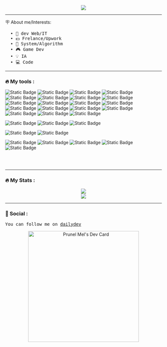 <!--[![Typing SVG](https://readme-typing-svg.demolab.com/?lines=I’m+PrunelMel,+a+junior+dev;Passionate++by++programming;)](https://git.io/typing-svg)-->

<div align='center'>
  <img src="https://readme-typing-svg.demolab.com/?lines=👋 I'm +Mel;&font=&color=F722BDFF&pause=1&size=28&vCenter=true&center=true"/>
</div>

<!--<div align="center">
  <img src="github-header-image.png">
</div>-->

<!--<div id="header" align="center">
  <img src="https://media.giphy.com/media/M9gbBd9nbDrOTu1Mqx/giphy.gif" width="100" height="100"/>
  </div>
<div id="badges" align="center">
  <img src="https://img.shields.io/badge/LinkedIn-blue?style=for-the-badge&logo=linkedin&logoColor=white" alt="LinkedIn Badge"/>
  <img src="https://img.shields.io/badge/YouTube-red?style=for-the-badge&logo=youtube&logoColor=white" alt="Youtube Badge"/>
  <img src="https://img.shields.io/badge/Twitter-blue?style=for-the-badge&logo=twitter&logoColor=white" alt="Twitter Badge"/>
</div>
-->


<!--
Profile view counter
<div align="center">
  <img  src="https://komarev.com/ghpvc/?username=PrunelMel&style=flat-square&color=blue" alt=""/>
</div>
-->

---

🪧 About me/Interests:
<pre>
  • 💼 dev Web/IT 
  • 💵 Frelance/Upwork 
  • 📖 System/Algorithm 
  • 🎮 Game Dev
  • 💡 IA 
  • 💻 Code
</pre>

---

### :fire: My tools :
<div align="">

  <!-- Web -->
  ![Static Badge](https://img.shields.io/badge/less-%231D365D?style=for-the-badge&logo=less&logoColor=white)
  ![Static Badge](https://img.shields.io/badge/css3-%231572B6?style=for-the-badge&logo=css3&logoColor=white)
  ![Static Badge](https://img.shields.io/badge/HTML5-indigo?style=for-the-badge&logo=html5&logoColor=%23E34F26)
  ![Static Badge](https://img.shields.io/badge/Tailwind-blue?style=for-the-badge&logo=tailwindcss&logoColor=%2306B6D4)
  ![Static Badge](https://img.shields.io/badge/sass-%23CC6699?style=for-the-badge&logo=sass&logoColor=white)
  ![Static Badge](https://img.shields.io/badge/Symfony-%23000000?style=for-the-badge&logo=symfony&logoColor=white)
  ![Static Badge](https://img.shields.io/badge/php-%23777BB4?style=for-the-badge&logo=php&logoColor=white)
  ![Static Badge](https://img.shields.io/badge/markdown-%23000000?style=for-the-badge&logo=markdown)
  ![Static Badge](https://img.shields.io/badge/flask-%23000000?style=for-the-badge&logo=flask)
  ![Static Badge](https://img.shields.io/badge/fastApi-%23009688?style=for-the-badge&logo=fastapi&logoColor=white)
  ![Static Badge](https://img.shields.io/badge/SqlAlchemy-%23D71F00?style=for-the-badge&logo=sqlalchemy&logoColor=white)
  ![Static Badge](https://img.shields.io/badge/Selenium-%2343B02A?style=for-the-badge&logo=selenium&logoColor=white)
  ![Static Badge](https://img.shields.io/badge/scrapy-%2360A839?style=for-the-badge&logo=scrapy&logoColor=white)
  ![Static Badge](https://img.shields.io/badge/python-yellow?style=for-the-badge&logo=python&logoColor=%233776AB)
  ![Static Badge](https://img.shields.io/badge/Bot-%230066FF?style=for-the-badge&logo=chatbot)
  ![Static Badge](https://img.shields.io/badge/Dart-%230175C2?style=for-the-badge&logo=dart)
  ![Static Badge](https://img.shields.io/badge/flutter-%2302569B?style=for-the-badge&logo=flutter)
  ![Static Badge](https://img.shields.io/badge/Angular-red?style=for-the-badge&logo=angular&logoColor=white)
  ![Static Badge](https://img.shields.io/badge/JWT-000000?style=for-the-badge&logo=jsonwebtokens)


  <!-- DB -->
  ![Static Badge](https://img.shields.io/badge/sqlite-%23003B57?style=for-the-badge&logo=sqlite)
  ![Static Badge](https://img.shields.io/badge/MySql-%234479A1?style=for-the-badge&logo=mysql&logoColor=white)
  ![Static Badge](https://img.shields.io/badge/PostgreSql-%234169E1?style=for-the-badge&logo=postgresql&logoColor=white)

  <!-- Gaming Tools -->
  ![Static Badge](https://img.shields.io/badge/godot-478CBF?style=for-the-badge&logo=godotengine&logoColor=white)
  ![Static Badge](https://img.shields.io/badge/Unreal-0E1128?style=for-the-badge&logo=unrealengine&logoColor=white)

  <!-- Icons and other-->
  ![Static Badge](https://img.shields.io/badge/GoogleFonts-%234285F4?style=for-the-badge&logo=googlefonts&logoColor=white)
  ![Static Badge](https://img.shields.io/badge/FontAwesome-%23538DD7?style=for-the-badge&logo=fontawesome&logoColor=white)
  ![Static Badge](https://img.shields.io/badge/Figma-F24E1E?style=for-the-badge&logo=figma&logoColor=white)
  ![Static Badge](https://img.shields.io/badge/Trello-0052CC?style=for-the-badge&logo=trello)
  ![Static Badge](https://img.shields.io/badge/Pinterest-BD081C?style=for-the-badge&logo=pinterest)

  


</div>
<br/>
<br/>


---

### :fire: My Stats :
<!--[![Top Langs](https://github-readme-stats.vercel.app/api/top-langs/?username=PrunelMel&theme=vision-friendly-dark)](https://github.com/anuraghazra/github-readme-stats)-->

<div align="center">
  <img src="https://github-readme-stats.vercel.app/api/top-langs/?username=PrunelMel&theme=vision-friendly-dark"/>
</div>


<div align="center">
  <img src="http://github-readme-streak-stats.herokuapp.com?user=PrunelMel&theme=dark&background=000000"/>
</div>

---
### 🤝 Social : 
<pre>
You can follow me on <a href="https://app.daily.dev">dailydev</a>
</pre>
<div align="center">
  <a href="https://app.daily.dev/prunelmel"><img src="https://api.daily.dev/devcards/v2/MHXP3xjYeBA4PiIAE2Hpm.png?type=default&r=f0r" width="356" alt="Prunel Mel's Dev Card"/></a>
</div>
<!--[![GitHub Streak](http://github-readme-streak-stats.herokuapp.com?user=PrunelMel&theme=dark&background=000000)](https://git.io/streak-stats)-->

